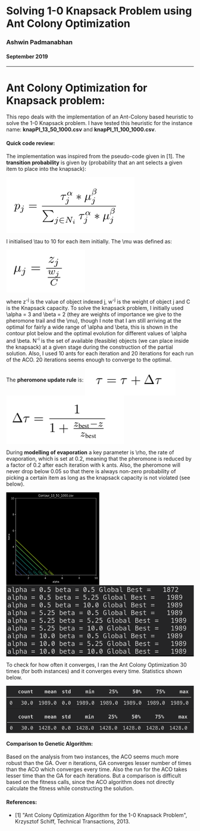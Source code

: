 # Solving 1-0 Knapsack Problem using Ant Colony Optimization
### Ashwin Padmanabhan
#### September 2019
---

Ant Colony Optimization for Knapsack problem:
=============================================

This repo deals with the implementation of an Ant-Colony based heuristic to solve the 1-0 Knapsack problem. I have tested this heuristic for the instance name: **knapPI\_13\_50\_1000.csv** and
**knapPI\_11\_100\_1000.csv**.

#### Quick code review: 

The implementation was inspired from the pseudo-code given in
\[1\]. The **transition probability** is given by (probability
that an ant selects a given item to place into the knapsack):

<img src="/Images/transprob.png" align="middle"> 

I initialised \tau to 10 for each item initially. The \mu was
defined as: 

<img src="/Images/mu.png" align="middle"> 
    
where z<sup>-j</sup> is the value of object indexed j, w<sup>-j</sup> is the weight of object j and C
is the Knapsack capacity. To solve the knapsack problem, I initially
used \alpha = 3 and \beta = 2 (they are weights of importance we
give to the pheromone trail and the \mu), though I note that I am
still arriving at the optimal for fairly a wide range of \alpha and
\beta, this is shown in the contour plot below and the optimal
evolution for different values of \alpha and \beta. N<sup>-i</sup> is the set
of available (feasible) objects (we can place inside the knapsack) at a
given stage during the construction of the partial solution. Also, I
used 10 ants for each iteration and 20 iterations for each run of the
ACO. 20 iterations seems enough to converge to the optimal.

The **pheromone update rule** is:
<img src="/Images/tau.png" align="middle" > 
<img src="/Images/deltatau.png" align="middle"> 

During **modelling of evaporation** a key parameter is \rho, the rate
of evaporation, which is set at 0.2, meaning that the pheromone is
reduced by a factor of 0.2 after each iteration with k ants. Also, the
pheromone will never drop below 0.05 so that there is always non-zero
probability of picking a certain item as long as the knapsack capacity
is not violated (see below).

<img src="/Images/contour.png" align="middle" width="250" height="250"> 
<img src="/Images/Alpha_beta_transition.png" align="middle"> 

To check for how often it converges, I ran the Ant Colony Optimization
30 times (for both instances) and it converges every time. Statistics
shown below.

<img src="/Images/summary.png" align="middle"> 
<img src="/Images/summary_oneinstances.png" align="middle"> 


#### Comparison to Genetic Algorithm: 

Based on the analysis from two instances, the ACO seems much more robust
than the GA. Over n iterations, GA converges lesser number of times
than the ACO which converges every time. Also the run for the ACO takes
lesser time than the GA for each iterations. But a comparison is
difficult based on the fitness calls, since the ACO algorithm does not
directly calculate the fitness while constructing the solution.

#### References:

* \[1\]  "Ant Colony Optimization Algorithm for the 1-0 Knapsack Problem", Krzysztof Schiff, Technical Transactions, 2013.
